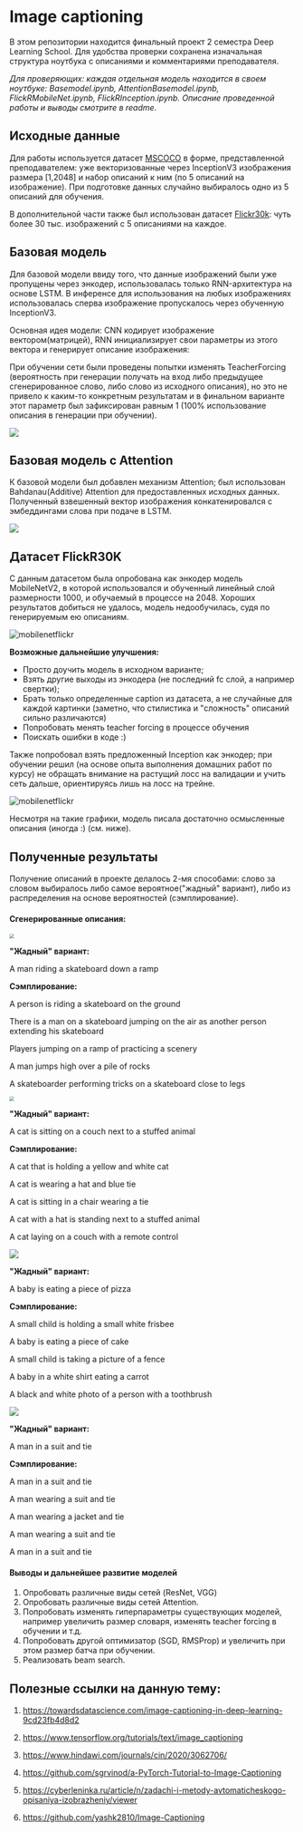 # Image captioning

В этом репозитории находится финальный проект 2 семестра Deep Learning School. Для удобства проверки сохранена изначальная структура ноутбука с описаниями и комментариями преподавателя.

*Для проверяющих: каждая отдельная модель находится в своем ноутбуке: Basemodel.ipynb, AttentionBasemodel.ipynb, FlickRMobileNet.ipynb, FlickRInception.ipynb. Описание проведенной работы и выводы смотрите в readme*.

## Исходные данные

Для работы используется датасет [MSCOCO](https://cocodataset.org/#download) в форме, представленной преподавателем: уже векторизованные через InceptionV3 изображения размера [1,2048] и набор описаний к ним (по 5 описаний на изображение). При подготовке данных случайно выбиралось одно из 5 описаний для обучения.

В дополнительной части также был использован датасет [Flickr30k](https://www.kaggle.com/hsankesara/flickr-image-dataset): чуть более 30 тыс. изображений с 5 описаниями на каждое.

## Базовая модель

Для базовой модели ввиду того, что данные изображений были уже пропущены через энкодер, использовалась только RNN-архитектура на основе LSTM. В инференсе для использования на любых изображениях использовалась сперва изображение пропускалось через обученную InceptionV3.

Основная идея модели: CNN кодирует изображение вектором(матрицей), RNN инициализирует свои параметры из этого вектора и генерирует описание изображения:

При обучении сети были проведены попытки изменять TeacherForcing (вероятность при генерации получать на вход либо предыдущее сгенерированное слово, либо слово из исходного описания), но это не привело к каким-то конкретным результатам и в финальном варианте этот параметр был зафиксирован равным 1 (100% использование описания в генерации при обучении).

![](\pics\base_model.png)

## Базовая модель с Attention

К базовой модели был добавлен механизм Attention; был использован Bahdanau(Additive) Attention для предоставленных исходных данных. Полученный взвешенный вектор изображения конкатенировался с эмбеддингами слова при подаче в LSTM.

![](\pics\att20epochs.png)

## Датасет FlickR30K

С данным датасетом была опробована как энкодер модель MobileNetV2, в которой использовался и обученный линейный слой размерности 1000, и обучаемый в процессе на 2048. Хороших результатов добиться не удалось, модель недообучилась, судя по генерируемым ею описаниям. 

![mobilenetflickr](\pics\mobilenetflickr.png)

**Возможные дальнейшие улучшения:**

- Просто доучить модель в исходном варианте;
- Взять другие выходы из энкодера (не последний fc слой, а например свертки);
- Брать только определенные caption из датасета, а не случайные для каждой картинки (заметно, что стилистика и "сложность" описаний сильно различаются)
- Попробовать менять teacher forcing в процессе обучения
- Поискать ошибки в коде :)

Также попробовал взять предложенный Inception как энкодер; при обучении решил (на основе опыта выполнения домашних работ по курсу) не обращать внимание на растущий лосс на валидации и учить сеть дальше, ориентируясь лишь на лосс на трейне.

![mobilenetflickr](\pics\flickrinception.png)

Несмотря на такие графики, модель писала достаточно осмысленные описания (иногда :) (см. ниже).

## Полученные результаты

Получение описаний в проекте делалось 2-мя способами: слово за словом выбиралось либо самое вероятное("жадный" вариант), либо из распределения на основе вероятностей (сэмплирование).

#### Сгенерированные описания:

<img src="\pics\1.jpg" style="zoom:50%;" /> 

**"Жадный" вариант:** 

A man riding a skateboard down a ramp

**Сэмплирование:**  

A person is riding a skateboard on the ground

There is a man on a skateboard jumping on the air as another person extending his skateboard 

Players jumping on a ramp of practicing a scenery

 A man jumps high over a pile of rocks 

A skateboarder performing tricks on a skateboard close to legs

<img src="\pics\2.jpg" style="zoom:50%;" /> 

**"Жадный" вариант:** 

A cat is sitting on a couch next to a stuffed animal

**Сэмплирование:**  

A cat that is holding a yellow and white cat 

A cat is wearing a hat and blue tie 

A cat is sitting in a chair wearing a tie 

A cat with a hat is standing next to a stuffed animal 

A cat laying on a couch with a remote control

 <img src="\pics\3.jpg" style="zoom:100%;" />

**"Жадный" вариант:** 

A baby is eating a piece of pizza

**Сэмплирование:**  

A small child is holding a small white frisbee 

A baby is eating a piece of cake 

A small child is taking a picture of a fence 

A baby in a white shirt eating a carrot 

A black and white photo of a person with a toothbrush

<img src="\pics\4.jpg" style="zoom:100%;" /> 

**"Жадный" вариант:** 

A man in a suit and tie

**Сэмплирование:**  

A man in a suit and tie 

A man wearing a suit and tie 

A man wearing a jacket and tie 

A man wearing a suit and tie 

A man in a suit and tie

#### Выводы и дальнейшее развитие моделей

1. Опробовать различные виды сетей (ResNet, VGG)
2. Опробовать различные виды сетей Attention.
3. Попробовать изменять гиперпараметры существующих моделей, например увеличить размер словаря, изменять teacher forcing в обучении и т.д.
4. Попробовать другой оптимизатор (SGD, RMSProp) и увеличить при этом размер батча при обучении.
5. Реализовать beam search.

## Полезные ссылки на данную тему:

1. https://towardsdatascience.com/image-captioning-in-deep-learning-9cd23fb4d8d2

2. https://www.tensorflow.org/tutorials/text/image_captioning

3. https://www.hindawi.com/journals/cin/2020/3062706/

4. https://github.com/sgrvinod/a-PyTorch-Tutorial-to-Image-Captioning

5. https://cyberleninka.ru/article/n/zadachi-i-metody-avtomaticheskogo-opisaniya-izobrazheniy/viewer

6. https://github.com/yashk2810/Image-Captioning

   
